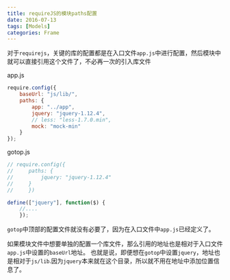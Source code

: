 ```yaml
---
title: requireJS的模块paths配置
date: 2016-07-13
tags: [Models]
categories: Frame
---
```


对于`requirejs`，关键的库的配置都是在入口文件`app.js`中进行配置，然后模块中就可以直接引用这个文件了，不必再一次的引入库文件

app.js
```javascript
require.config({
    baseUrl: "js/lib/",
    paths: {
        app: "../app",
        jquery: "jquery-1.12.4",
        // less: "less-1.7.0.min",
        mock: "mock-min"
    }
});
```

gotop.js
```javascript
// require.config({
//     paths: {
//         jquery: "jquery-1.12.4"
//     }
//     })

define(["jquery"], function($) {
    //....
    });
```

`gotop`中顶部的配置文件就没有必要了，因为在入口文件中`app.js`已经定义了。

如果模块文件中想要单独的配置一个库文件，那么引用的地址也是相对于入口文件`app.js`中设置的`baseUrl`地址。
也就是说，即便想在`gotop`中设置`jquery`，地址也是相对于`js/lib`.因为`jquery`本来就在这个目录，所以就不用在地址中添加位置信息了。